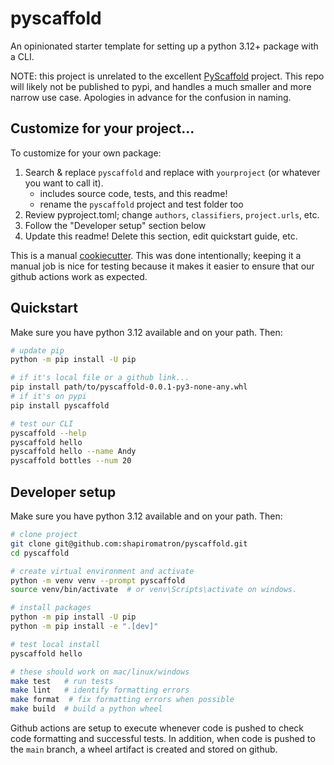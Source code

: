 # pyscaffold

An opinionated starter template for setting up a python 3.12+ package with a CLI.

NOTE: this project is unrelated to the excellent [PyScaffold](https://pypi.org/project/PyScaffold/) project. This repo will likely not be published to pypi, and handles a much smaller and more narrow use case. Apologies in advance for the confusion in naming.

## Customize for your project...

To customize for your own package:

1. Search & replace `pyscaffold` and replace with `yourproject` (or whatever you want to call it).
    - includes source code, tests, and this readme!
    - rename the `pyscaffold` project and test folder too
2. Review pyproject.toml; change `authors`, `classifiers`, `project.urls`, etc.
3. Follow the "Developer setup" section below
4. Update this readme! Delete this section, edit quickstart guide, etc.

This is a manual [cookiecutter](https://github.com/cookiecutter/cookiecutter).  This was done intentionally; keeping it a manual job is nice for testing because it makes it easier to ensure that our github actions work as expected.

## Quickstart

Make sure you have python 3.12 available and on your path. Then:

```bash
# update pip
python -m pip install -U pip

# if it's local file or a github link...
pip install path/to/pyscaffold-0.0.1-py3-none-any.whl
# if it's on pypi
pip install pyscaffold

# test our CLI
pyscaffold --help
pyscaffold hello
pyscaffold hello --name Andy
pyscaffold bottles --num 20
```

## Developer setup

Make sure you have python 3.12 available and on your path. Then:

```bash
# clone project
git clone git@github.com:shapiromatron/pyscaffold.git
cd pyscaffold

# create virtual environment and activate
python -m venv venv --prompt pyscaffold
source venv/bin/activate  # or venv\Scripts\activate on windows.

# install packages
python -m pip install -U pip
python -m pip install -e ".[dev]"

# test local install
pyscaffold hello

# these should work on mac/linux/windows
make test   # run tests
make lint   # identify formatting errors
make format  # fix formatting errors when possible
make build  # build a python wheel
```

Github actions are setup to execute whenever code is pushed to check code formatting and successful tests. In addition, when code is pushed to the `main` branch, a wheel artifact is created and stored on github.
